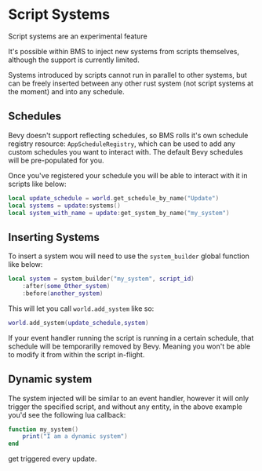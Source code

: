 # Script Systems

<div class="warning">
Script systems are an experimental feature
</div>

It's possible within BMS to inject new systems from scripts themselves, although the support is currently limited.

Systems introduced by scripts cannot run in parallel to other systems, but can be freely inserted between any other rust system (not script systems at the moment) and into any schedule.


## Schedules

Bevy doesn't support reflecting schedules, so BMS rolls it's own schedule registry resource: `AppScheduleRegistry`, which can be used to add any custom schedules you want to interact with. The default Bevy schedules will be pre-populated for you.

Once you've registered your schedule you will be able to interact with it in scripts like below:

```lua
local update_schedule = world.get_schedule_by_name("Update")
local systems = update:systems()
local system_with_name = update:get_system_by_name("my_system")
```

## Inserting Systems

To insert a system wou will need to use the `system_builder` global function like below:

```lua
local system = system_builder("my_system", script_id)
    :after(some_Other_system)
    :before(another_system)
```

This will let you call `world.add_system` like so:

```lua
world.add_system(update_schedule,system)
```

<div class="warning">

If your event handler running the script is running in a certain schedule, that schedule will be temporarilly removed by Bevy. Meaning you won't be able to modify it from within the script in-flight.

</div>

## Dynamic system

The system injected will be similar to an event handler, however it will only trigger the specified script, and without any entity, in the above example you'd see the following lua callback:

```lua
function my_system()
    print("I am a dynamic system")
end
```

get triggered every update.
